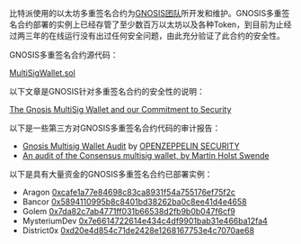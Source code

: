 比特派使用的以太坊多重签名合约为[GNOSIS团队](https://gnosis.io/)所开发和维护。GNOSIS多重签名合约部署的实例上已经存管了至少数百万以太坊以及各种Token，到目前为止经过两三年的在线运行没有出过任何安全问题，由此充分验证了此合约的安全性。

GNOSIS多重签名合约源代码：

[MultiSigWallet.sol](https://github.com/bitpie-wallet/MultiSigWallet/blob/e1b25e8632ca28e9e9e09c81bd20bf33fdb405ce/contracts/MultiSigWallet.sol)

以下文章是GNOSIS针对多重签名合约的安全性的说明：

[The Gnosis MultiSig Wallet and our Commitment to Security](https://blog.gnosis.pm/the-gnosis-multisig-wallet-and-our-commitment-to-security-ce9aca0d17f6)

以下是一些第三方对GNOSIS多重签名合约代码的审计报告：

* [Gnosis Multisig Wallet Audit](https://blog.openzeppelin.com/gnosis-multisig-wallet-audit-d702ff0e2b1e/) by [OPENZEPPELIN SECURITY](https://blog.openzeppelin.com/author/openzeppelin-security/)
* [An audit of the Consensus multisig wallet, by Martin Holst Swende](https://gist.github.com/holiman/77dfe5addab521bf28ea552591ef8ac4)

以下是具有大量资金的GNOSIS多重签名合约已部署实例：

- Aragon [0xcafe1a77e84698c83ca8931f54a755176ef75f2c](https://etherscan.io/address/0xcafe1a77e84698c83ca8931f54a755176ef75f2c)
- Bancor [0x5894110995b8c8401bd38262ba0c8ee41d4e4658](https://etherscan.io/address/0x5894110995b8c8401bd38262ba0c8ee41d4e4658)
- Golem [0x7da82c7ab4771ff031b66538d2fb9b0b047f6cf9](https://etherscan.io/address/0x7da82c7ab4771ff031b66538d2fb9b0b047f6cf9)
- MysteriumDev [0x7e6614722614e434c4df9901bab31e466ba12fa4](https://etherscan.io/address/0x7e6614722614e434c4df9901bab31e466ba12fa4)
- District0x [0xd20e4d854c71de2428e1268167753e4c7070ae68](https://etherscan.io/address/0xd20e4d854c71de2428e1268167753e4c7070ae68)
